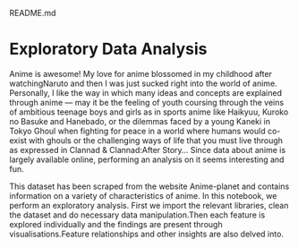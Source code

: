 README.md
# Exploratory Data Analysis
Anime is awesome! My love for anime blossomed in my childhood after watchingNaruto and then I was just sucked right into the world of anime. Personally, I like the way in which many ideas and concepts are explained through anime — may it be the feeling of youth coursing through the veins of ambitious teenage boys and girls as in sports anime like Haikyuu, Kuroko no Basuke and Hanebado, or the dilemmas faced by a young Kaneki in Tokyo Ghoul when fighting for peace in a world where humans would co-exist with ghouls or the challenging ways of life that you must live through as expressed in Clannad & Clannad:After Story… Since data about anime is largely available online, performing an analysis on it seems interesting and fun.

This dataset has been scraped from the website Anime-planet and contains information on a variety of characteristics of anime. In this notebook, we perform an exploratory analysis. First we import the relevant libraries, clean the dataset and do necessary data manipulation.Then each feature is explored individually and the findings are present through visualisations.Feature relationships and other insights are also delved into.
